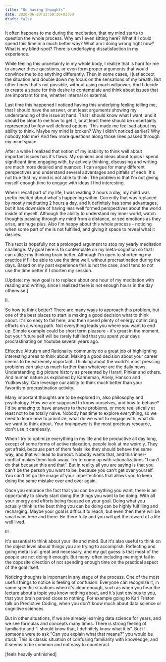 ```yaml
---
title: "On having thoughts"
date: 2020-06-30T13:50:36+01:00
draft: false
---
```


It often happens to me during the meditation, that my mind starts to question the whole process. Why am I even sitting here? What if I could spend this time in a much better way? What am I doing wrong right now? What is my blind-spot? There is underlaying dissatisfaction in my experience. 

While feeling this uncertainty in my whole body, I realize that is hard for me to answer these questions, or even form proper arguments that would convince me to do anything differently. Then in some cases, I just accept the situation and double down my focus on the sensations of my breath. But other times that's not possible, without using much willpower. And I decide to create a space for this desire to contemplate and think about issues that are important for me, whether internal or external. 

Last time this happened I noticed having this underlying feeling telling me, that I should have the answer, or at least arguments showing my understanding of the issue at hand. That I should know what I want, and it should be clear to me how to get it, or at least there should be uncertainty represented by few well defined options. This made me feel sad about my ability to think. Maybe my mind is broken? Why I didn't noticed earlier? Why nobody told me? And few more questions along those lines passed through my mind space. 

After a while I realized that notion of my inability to think well about important issues has it's flaws. My opinions and ideas about topics I spend significant time engaging with, by actively thinking, discussing and writing are much more detailed and nuanced. I can argue for many different perspectives and understand several advantages and pitfalls of each. It's not true that my mind is not able to think. The problem is that I'm not giving myself enough time to engage with ideas I find interesting. 

When I recall part of my life, I was reading 2 hours a day, my mind was pretty excited about what's happening within. Currently that was replaced by mostly meditating 2 hours a day, and it definitely has some advantages, but it has downside of having less well formed perspectives about the world inside of myself. Although the ability to understand my inner world, watch thoughts passing through my mind from a distance, or see emotions as they arise, are huge plus. Also I'm happy about this whole process - noticing when some part of me is not fulfilled, and giving it space to reveal what it desires. 

This text is hopefully not a prolonged argument to stop my yearly meditation challenge. My goal here is to contemplate on my meta-cognition so that I can utilize my thinking brain better. Although I'm open to shortening my practice if I'll be able to use the time well, without procrastination during the days. Based on my past experience this is not the case, and I tend to not use the time better if I shorten my session. 

[Update: my new goal is to replace about one hour of my meditation with reading and writing, since I realized there is not enough hours in the day otherwise.]

II.

So how to think better? There are many ways to approach this problem, but one of the best places to start is making a good decision what to think about. It's so easy to fail here, and then spend plenty of energy optimizing efforts on a wrong path. Not everything leads you where you want to end up. Simple example could be short term pleasure - it's great in the moment, but your future self will be rarely fulfilled that you spent your days procrastinating on Youtube several years ago.

Effective Altruism and Rationality community do a great job of highlighting interesting areas to think about. Making a good decision about your career seems to be extremely important. Thinking about the world's most pressing problems can take us much farther than whatever are the daily news. Understanding big picture history as presented by Harari, Pinker and others. And human nature as explained by Kahneman, Ariely, Hanson and Yudkowsky. Can leverage our ability to think much better than your favoritism procrastination activity. 

Many important thoughts are to be explored in, also philosophy and psychology. How we are supposed to know ourselves, and how to behave? I'd be amazing to have answers to there problems, or more realistically at least not to be totally naive. Nobody has time to explore everything, so we need to learn how to prioritize, what do we want to engage with, what do we want to think about.  Your brainpower is the most precious resource, don't use it carelessly. 

When I try to optimize everything in my life and be productive all day long, except of some forms of active relaxation, people look at me weirdly. They get afraid, because part of them feels like they should behave the same way, and that will lead to burnout. Nobody wants that, and this inner-conflict makes them look away. Try to come up with rationalizations "I can't do that because this and that". But in reality all you are saying is that you can't be the person you want to be, because you can't get over yourself. You can't let go the image of your imperfections that allows you to keep doing the same mistake over and over again.

Once you embrace the fact that you can be anything you want, there is an opportunity to slowly start doing the things you want to be doing. With all your energy and efforts being focused on your goal. Doing what you actually think is the best thing you can be doing can be highly fulfilling and recharging. Maybe your goal is difficult to reach, but even then there will be small wins here and there. Be there fully and you will get the reward of a life well lived. 

III. 

It's essential to think about your life and mind. But it's also useful to think on the object level aboud things you are trying to accomplish. Reflecting and going meta is all great and necessary, and my gut guess is that most of the people are not doing it enough. But many, often  including me might fail in the opposite direction of not spending enough time on the practical aspect of the goal itself. 

Noticing thoughts is important in any stage of the process. One of the most useful things to notice is feeling of confusion. Everyone can recognize it, in some specific situations when it's clear enough, such as when you hear the lecture about a topic you know nothing about, and it's just obvious to you, that your brain parsed close to nothing. For example going to Karl Friston talk on Predictive Coding, when you don't know much about data science or cognitive sciences. 

But in other situations, if we are already learning data science for years, and we see formulas and concepts many times. There is strong feeling of familiarity and "I should know that, I definitely know what it is". But if someone were to ask "Can you explain what that means?" you would be stuck. This is classic situation of confusing familiarity with knowledge, and it seems to be common and not easy to counteract.



[feels heavily unfinished]